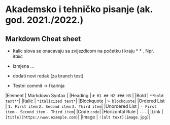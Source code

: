 # Akademsko i tehničko pisanje (ak. god. 2021./2022.)


## Markdown Cheat sheet

- Italic slova se onacavaju sa zvijezdicom na početku i kraju * * . Npr. *italic*

- izmjena ...
- dodati novi redak (za branch test)
- Testni commit -> fkarinja


|Element | Markdown Syntax |
|Heading | `# H1 ## H2 ### H3` |
|Bold |	`**bold text**`|
|Italic |	`*italicized text*`|
|Blockquote |	`> blockquote`|
|Ordered List |	`1. First item` `2. Second item` `3. Third item`|
|Unordered List |	`- First item` `- Second item` `- Third item`|
|Code 	``code``|
|Horizontal Rule |	`---` |
|Link |	`[title](https://www.example.com)`|
|Image |	`![alt text](image.jpg)`|
